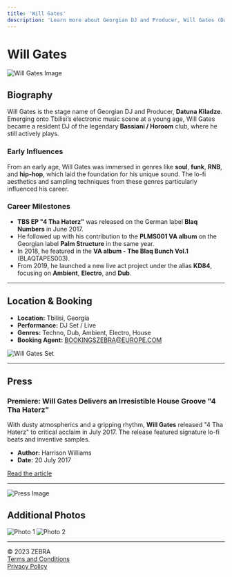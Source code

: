 ```yaml
---
title: 'Will Gates'
description: 'Learn more about Georgian DJ and Producer, Will Gates (Datuna Kiladze).'
---
```


# Will Gates

![Will Gates Image](https://cdn.builder.io/api/v1/image/assets/TEMP/fdef34a6-67aa-4ecc-92ba-a4127b2d5da8?apiKey=5f9aacd1fc62433cbe9b3f16f9505026&width=800)

## Biography

Will Gates is the stage name of Georgian DJ and Producer, **Datuna Kiladze**. Emerging onto Tbilisi’s electronic music scene at a young age, Will Gates became a resident DJ of the legendary **Bassiani / Horoom** club, where he still actively plays.

### Early Influences

From an early age, Will Gates was immersed in genres like **soul**, **funk**, **RNB**, and **hip-hop**, which laid the foundation for his unique sound. The lo-fi aesthetics and sampling techniques from these genres particularly influenced his career.

### Career Milestones

- **TBS EP "4 Tha Haterz"** was released on the German label **Blaq Numbers** in June 2017.
- He followed up with his contribution to the **PLMS001 VA album** on the Georgian label **Palm Structure** in the same year.
- In 2018, he featured in the **VA album - The Blaq Bunch Vol.1** (BLAQTAPES003).
- From 2019, he launched a new live act project under the alias **KD84**, focusing on **Ambient**, **Electro**, and **Dub**.

---

## Location & Booking

- **Location:** Tbilisi, Georgia  
- **Performance:** DJ Set / Live  
- **Genres:** Techno, Dub, Ambient, Electro, House  
- **Booking Agent:** [BOOKINGSZEBRA@EUROPE.COM](mailto:BOOKINGSZEBRA@EUROPE.COM)

![Will Gates Set](https://cdn.builder.io/api/v1/image/assets/TEMP/223d2316-66a9-4c5f-958f-2afc0e45a02d?apiKey=5f9aacd1fc62433cbe9b3f16f9505026&width=800)

---

## Press

### Premiere: Will Gates Delivers an Irresistible House Groove "4 Tha Haterz"

With dusty atmospherics and a gripping rhythm, **Will Gates** released "4 Tha Haterz" to critical acclaim in July 2017. The release featured signature lo-fi beats and inventive samples.

- **Author:** Harrison Williams  
- **Date:** 20 July 2017

[Read the article](https://mixmag.net/read/premiere-will-gates-delivers-an-irresistible-house-groove-4-tha-haterz-premieres?fbclid=IwAR0pXLfx43kXpTcxCaMcR4X8ENglTyW61l_CWhFiSRSoxGWQeUu9BUol6SE)

---

![Press Image](https://cdn.builder.io/api/v1/image/assets/TEMP/5c65e799-ecee-456e-9e53-a72403ffb66a?apiKey=5f9aacd1fc62433cbe9b3f16f9505026&width=800)

## Additional Photos

![Photo 1](https://cdn.builder.io/api/v1/image/assets/TEMP/681709ca-8e7a-4ac1-a1d4-37503aafe110?apiKey=5f9aacd1fc62433cbe9b3f16f9505026&width=800)
![Photo 2](https://cdn.builder.io/api/v1/image/assets/TEMP/0013dc23-82b4-4347-be15-749bfd49adfa?apiKey=5f9aacd1fc62433cbe9b3f16f9505026&width=800)

---

© 2023 ZEBRA  
[Terms and Conditions](#)  
[Privacy Policy](#)
